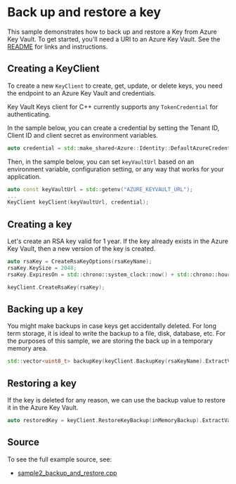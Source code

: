 # Back up and restore a key

This sample demonstrates how to back up and restore a Key from Azure Key Vault.
To get started, you'll need a URI to an Azure Key Vault. See the [README](https://github.com/Azure/azure-sdk-for-cpp/blob/main/sdk/keyvault/azure-security-keyvault-keys/README.md) for links and instructions.

## Creating a KeyClient

To create a new `KeyClient` to create, get, update, or delete keys, you need the endpoint to an Azure Key Vault and credentials.

Key Vault Keys client for C++ currently supports any `TokenCredential` for authenticating.

In the sample below, you can create a credential by setting the Tenant ID, Client ID and client secret as environment variables.

```cpp Snippet:KeysSample1CreateCredential
auto credential = std::make_shared<Azure::Identity::DefaultAzureCredential>();
```

Then, in the sample below, you can set `keyVaultUrl` based on an environment variable, configuration setting, or any way that works for your application.

```cpp Snippet:KeysSample1KeyClient
auto const keyVaultUrl = std::getenv("AZURE_KEYVAULT_URL");
...
KeyClient keyClient(keyVaultUrl, credential);
```

## Creating a key

Let's create an RSA key valid for 1 year.
If the key already exists in the Azure Key Vault, then a new version of the key is created.

```cpp Snippet:KeysSample1CreateKey
auto rsaKey = CreateRsaKeyOptions(rsaKeyName);
rsaKey.KeySize = 2048;
rsaKey.ExpiresOn = std::chrono::system_clock::now() + std::chrono::hours(24 * 365);

keyClient.CreateRsaKey(rsaKey);
```

## Backing up a key

You might make backups in case keys get accidentally deleted.
For long term storage, it is ideal to write the backup to a file, disk, database, etc.
For the purposes of this sample, we are storing the back up in a temporary memory area.

```cpp Snippet:KeysSample2BackupKey
std::vector<uint8_t> backupKey(keyClient.BackupKey(rsaKeyName).ExtractValue());
```

## Restoring a key

If the key is deleted for any reason, we can use the backup value to restore it in the Azure Key Vault.

```cpp Snippet:KeysSample2RestoreKey
auto restoredKey = keyClient.RestoreKeyBackup(inMemoryBackup).ExtractValue();
```

## Source

To see the full example source, see:

- [sample2_backup_and_restore.cpp](https://github.com/Azure/azure-sdk-for-cpp/blob/main/sdk/keyvault/azure-security-keyvault-keys/samples/sample2-backup-and-restore/sample2_backup_and_restore.cpp)

[defaultazurecredential]: https://github.com/Azure/azure-sdk-for-cpp/blob/main/sdk/identity/azure-identity/README.md

